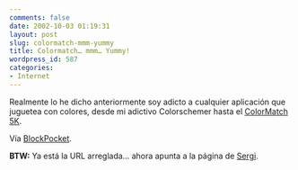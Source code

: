 ```yaml
---
comments: false
date: 2002-10-03 01:19:31
layout: post
slug: colormatch-mmm-yummy
title: Colormatch… mmm… Yummy!
wordpress_id: 587
categories:
- Internet
---
```


Realmente lo he dicho anteriormente soy adicto a cualquier aplicación que juguetea con colores, desde mi adictivo Colorschemer hasta el [ColorMatch 5K](http://meddle.dzygn.com/tests/colors/).





Vía [BlockPocket](http://www.blogpocket.com/).





**BTW:** Ya está la URL arreglada… ahora apunta a la página de [Sergi](http://meddle.dzygn.com).




 
